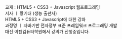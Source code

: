 교재 : HTML5 + CSS3 + Javascript 웹프로그래밍\
저자 ㅣ 황기태 (생능 출판사)\
HTML5 + CSS3 + Javascript에 대한 강좌\
과정명 ㅣ 자바기반 전자정부 표준 프레임워크 프로그래밍 개발\
대전 이젠컴퓨터학원에서 강의가 진행중입니다.
